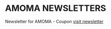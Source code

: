 # AMOMA NEWSLETTERS
Newsletter for AMOMA - Coupon
<a href="https://jmca79.github.io/AMOMA-easter-mailing/">visit newsletter</a>
